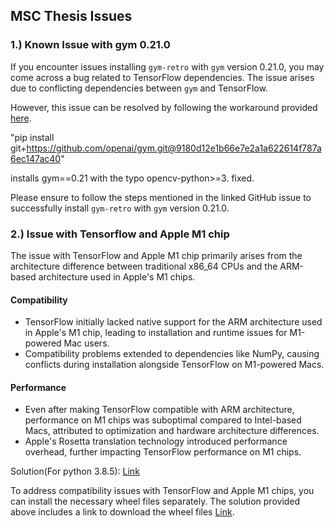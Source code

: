 ## MSC Thesis Issues

### 1.) Known Issue with gym 0.21.0

If you encounter issues installing `gym-retro` with `gym` version 0.21.0, you may come across a bug related to TensorFlow dependencies. The issue arises due to conflicting dependencies between `gym` and TensorFlow.

However, this issue can be resolved by following the workaround provided [here](https://github.com/openai/gym/issues/3202).

"pip install git+https://github.com/openai/gym.git@9180d12e1b66e7e2a1a622614f787a6ec147ac40"

installs gym==0.21 with the typo opencv-python>=3. fixed.

Please ensure to follow the steps mentioned in the linked GitHub issue to successfully install `gym-retro` with `gym` version 0.21.0.

### 2.) Issue with Tensorflow and Apple M1 chip

The issue with TensorFlow and Apple M1 chip primarily arises from the architecture difference between traditional x86_64 CPUs and the ARM-based architecture used in Apple's M1 chips.

#### Compatibility
- TensorFlow initially lacked native support for the ARM architecture used in Apple's M1 chip, leading to installation and runtime issues for M1-powered Mac users.
- Compatibility problems extended to dependencies like NumPy, causing conflicts during installation alongside TensorFlow on M1-powered Macs.

#### Performance
- Even after making TensorFlow compatible with ARM architecture, performance on M1 chips was suboptimal compared to Intel-based Macs, attributed to optimization and hardware architecture differences.
- Apple's Rosetta translation technology introduced performance overhead, further impacting TensorFlow performance on M1 chips.

Solution(For python 3.8.5): [Link](https://stackoverflow.com/questions/65383338/zsh-illegal-hardware-instruction-python-when-installing-tensorflow-on-macbook)

To address compatibility issues with TensorFlow and Apple M1 chips, you can install the necessary wheel files separately. The solution provided above includes a link to download the wheel files [Link](https://drive.google.com/drive/folders/1oSipZLnoeQB0Awz8U68KYeCPsULy_dQ7).
